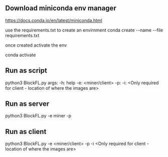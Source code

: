 ## Download miniconda env manager
https://docs.conda.io/en/latest/miniconda.html

use the requirements.txt to create an envirnment
conda create --name <env> --file requirements.txt

once created activate the env

conda activate <env> 

## Run as script
python3 BlockFL.py 
        args:
            -h: help
            -e: <miner/client> 
            -p: <path to shared location on BlockChain which has local models and global model> 
            -i: <Only required for client - location of where the images are> 

## Run as server
python3 BlockFL.py -e miner -p <path to shared location on BlockChain which has local models and global model> 

## Run as client
python3 BlockFL.py -e <miner/client> -p <path to shared location on BlockChain which has local models and global model> -i <Only required for client - location of where the images are> 